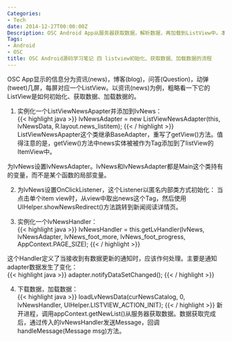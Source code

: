 ```yaml
---
Categories:
- Tech
date: 2014-12-27T00:00:00Z
Description: OSC Android App从服务器获取数据，解析数据，再加载到ListView中。本文粗略分析其中的流程，及实现方法。
Tags:
- Android
- OSC
title: OSC Android源码学习笔记 四 listview初始化、获取数据、加载数据的流程
---
```


OSC App显示的信息分为资讯(news)，博客(blog)，问答(Question)，动弹(tweet)几屏，每屏对应一个ListView。以资讯(news)为例，粗略看一下它的ListView是如何初始化、获取数据、加载数据的。  

1. 实例化一个ListViewNewsApapter并添加到lvNews：  
{{< highlight java >}}
lvNewsAdapter = new ListViewNewsAdapter(this, lvNewsData, R.layout.news_listitem);
{{< / highlight >}}
ListViewNewsApapter这个类继承BaseAdapter，重写了getView()方法。值得注意的是，getView()方法中news实体被被作为Tag添加到了listView的ItemView中。  

为lvNews设置lvNewsAdapter。lvNews和lvNewsAdapter都是Main这个类持有的变量，而不是某个函数的局部变量。  

2. 为lvNews设置OnClickListener，这个Listener以匿名内部类方式初始化：
当点击单个item view时，从view中取出news这个Tag，然后使用UIHelper.showNewsRedirect()方法跳转到新闻阅读详情页。  

3. 实例化一个lvNewsHandler：  
{{< highlight java >}}
lvNewsHandler = this.getLvHandler(lvNews, lvNewsAdapter, lvNews_foot_more, lvNews_foot_progress, AppContext.PAGE_SIZE);
{{< / highlight >}}

这个Handler定义了当接收到有数据更新的通知时，应该作何处理。主要是通知adapter数据发生了变化：   
{{< highlight java >}}
adapter.notifyDataSetChanged();
{{< / highlight >}}

4. 下载数据，加载数据：  
{{< highlight java >}}
loadLvNewsData(curNewsCatalog, 0, lvNewsHandler, UIHelper.LISTVIEW_ACTION_INIT);
{{< / highlight >}}
新开进程，调用appContext.getNewList()从服务器获取数据。数据获取完成后，通过传入的lvNewsHandler发送Message，回调handleMessage(Message msg)方法。  



